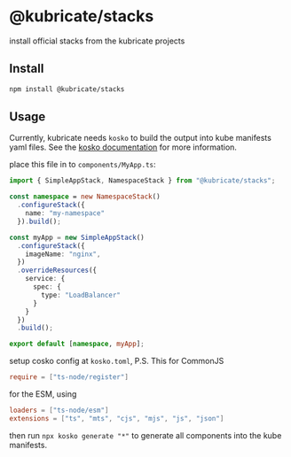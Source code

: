 # @kubricate/stacks

install official stacks from the kubricate projects

## Install

```bash
npm install @kubricate/stacks
```

## Usage

Currently, kubricate needs `kosko` to build the output into kube manifests yaml files. See the [kosko documentation](https://kosko.dev) for more information.

place this file in to `components/MyApp.ts`:

```ts
import { SimpleAppStack, NamespaceStack } from "@kubricate/stacks";

const namespace = new NamespaceStack()
  .configureStack({
    name: "my-namespace"
  }).build();

const myApp = new SimpleAppStack()
  .configureStack({
    imageName: "nginx",
  })
  .overrideResources({
    service: {
      spec: {
        type: "LoadBalancer"
      }
    }
  })
  .build();

export default [namespace, myApp];
```

setup cosko config at `kosko.toml`, P.S. This for CommonJS

```toml
require = ["ts-node/register"]
```

for the ESM, using

```toml
loaders = ["ts-node/esm"]
extensions = ["ts", "mts", "cjs", "mjs", "js", "json"]
```

then run `npx kosko generate "*"` to generate all components into the kube manifests.